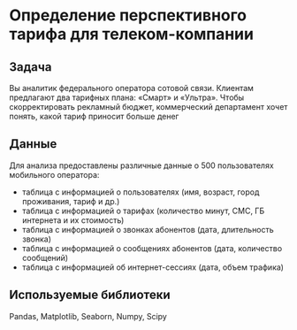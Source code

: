 # Определение перспективного тарифа для телеком-компании

## Задача
Вы аналитик федерального оператора сотовой связи. Клиентам предлагают два тарифных плана: «Смарт» и «Ультра». Чтобы скорректировать рекламный бюджет, коммерческий департамент хочет понять, какой тариф приносит больше денег

## Данные
Для анализа предоставлены различные данные о 500 пользователях мобильного оператора:

- таблица с информацией о пользователях (имя, возраст, город проживания, тариф и др.)
- таблица с информацией о тарифах (количество минут, СМС, ГБ интернета и их стоимость)
- таблица с информацией о звонках абонентов (дата, длительность звонка)
- таблица с информацией о сообщениях абонентов (дата, количество сообщений)
- таблица с информацией об интернет-сессиях (дата, объем трафика)

## Используемые библиотеки
Pandas, Matplotlib, Seaborn, Numpy, Scipy
